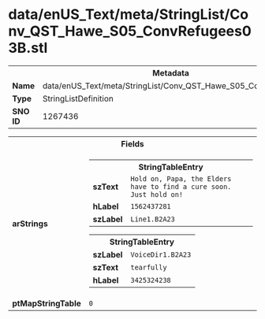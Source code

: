 <h1>data/enUS_Text/meta/StringList/Conv_QST_Hawe_S05_ConvRefugees03B.stl</h1><table><tr><th colspan="100%">Metadata</th></tr><tr><td><b>Name</b></td><td>data/enUS_Text/meta/StringList/Conv_QST_Hawe_S05_ConvRefugees03B.stl</td></tr><tr><td><b>Type</b></td><td>StringListDefinition</td></tr><tr><td><b>SNO ID</b></td><td>1267436</td></tr></table>

<table><tr><th colspan="100%">Fields</th></tr><tr><td><b>arStrings</b></td><td><table><tr><th colspan="100%">StringTableEntry</th></tr><tr><td><b>szText</b></td><td><code>Hold on, Papa, the Elders have to find a cure soon. Just hold on!</code></td></tr><tr><td><b>hLabel</b></td><td><code>1562437281</code></td></tr><tr><td><b>szLabel</b></td><td><code>Line1.B2A23</code></td></tr></table>


<table><tr><th colspan="100%">StringTableEntry</th></tr><tr><td><b>szLabel</b></td><td><code>VoiceDir1.B2A23</code></td></tr><tr><td><b>szText</b></td><td><code>tearfully</code></td></tr><tr><td><b>hLabel</b></td><td><code>3425324238</code></td></tr></table>


</td></tr><tr><td><b>ptMapStringTable</b></td><td><code>0</code></td></tr></table>

